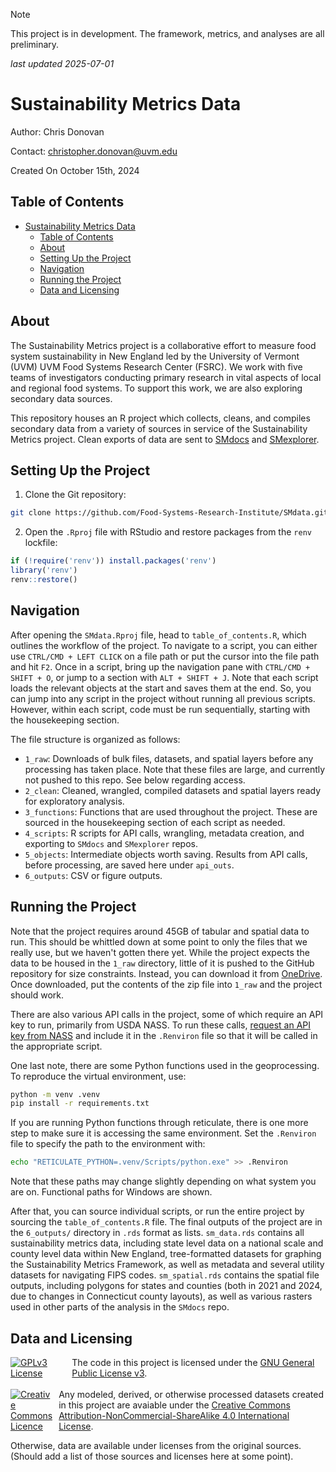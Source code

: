 > [!NOTE]
> This project is in development. The framework, metrics, and analyses are all preliminary.

_last updated 2025-07-01_

# Sustainability Metrics Data

Author: Chris Donovan

Contact: [christopher.donovan@uvm.edu](mailto:christopher.donovan@uvm.edu)

Created On October 15th, 2024

## Table of Contents

- [Sustainability Metrics Data](#sustainability-metrics-data)
  - [Table of Contents](#table-of-contents)
  - [About](#about)
  - [Setting Up the Project](#setting-up-the-project)
  - [Navigation](#navigation)
  - [Running the Project](#running-the-project)
  - [Data and Licensing](#data-and-licensing)

## About

The Sustainability Metrics project is a collaborative effort to measure food system sustainability in New England led by the University of Vermont (UVM) UVM Food Systems Research Center (FSRC). We work with five teams of investigators conducting primary research in vital aspects of local and regional food systems. To support this work, we are also exploring secondary data sources.

This repository houses an R project which collects, cleans, and compiles secondary data from a variety of sources in service of the Sustainability Metrics project. Clean exports of data are sent to [SMdocs](https://www.github.com/Food-Systems-Research-Institute/SMdocs) and [SMexplorer](https://www.github.com/Food-Systems-Research-Institute/SMexplorer).

## Setting Up the Project

1. Clone the Git repository:

```bash
git clone https://github.com/Food-Systems-Research-Institute/SMdata.git
```

2. Open the `.Rproj` file with RStudio and restore packages from the `renv` lockfile:

```r
if (!require('renv')) install.packages('renv')
library('renv')
renv::restore()
```

## Navigation

After opening the `SMdata.Rproj` file, head to `table_of_contents.R`, which outlines the workflow of the project. To navigate to a script, you can either use `CTRL/CMD + LEFT CLICK` on a file path or put the cursor into the file path and hit `F2`. Once in a script, bring up the navigation pane with `CTRL/CMD + SHIFT + O`, or jump to a section with `ALT + SHIFT + J`. Note that each script loads the relevant objects at the start and saves them at the end. So, you can jump into any script in the project without running all previous scripts. However, within each script, code must be run sequentially, starting with the housekeeping section. 

The file structure is organized as follows:

-   `1_raw`: Downloads of bulk files, datasets, and spatial layers before any processing has taken place. Note that these files are large, and currently not pushed to this repo. See below regarding access.
-   `2_clean`: Cleaned, wrangled, compiled datasets and spatial layers ready for exploratory analysis.
-   `3_functions`: Functions that are used throughout the project. These are sourced in the housekeeping section of each script as needed.
-   `4_scripts`: R scripts for API calls, wrangling, metadata creation, and exporting to `SMdocs` and `SMexplorer` repos.
-   `5_objects`: Intermediate objects worth saving. Results from API calls, before processing, are saved here under `api_outs`. 
-   `6_outputs`: CSV or figure outputs.

## Running the Project

Note that the project requires around 45GB of tabular and spatial data to run. This should be whittled down at some point to only the files that we really use, but we haven't gotten there yet. While the project expects the data to be housed in the `1_raw` directory, little of it is pushed to the GitHub repository for size constraints. Instead, you can download it from [OneDrive](https://uvmoffice-my.sharepoint.com/:u:/g/personal/swalshda_uvm_edu/ETMgUnpyIFdImfhaBt_hFA8BCZ3I8Fotb11s14FpVskEMQ?e=gUCA3s). Once downloaded, put the contents of the zip file into `1_raw` and the project should work.

There are also various API calls in the project, some of which require an API key to run, primarily from USDA NASS. To run these calls, [request an API key from NASS](https://quickstats.nass.usda.gov/api) and include it in the `.Renviron` file so that it will be called in the appropriate script.

One last note, there are some Python functions used in the geoprocessing. To reproduce the virtual environment, use:

```bash
python -m venv .venv
pip install -r requirements.txt
```

If you are running Python functions through reticulate, there is one more step to make sure it is accessing the same environment. Set the `.Renviron` file to specify the path to the environment with:

```bash
echo "RETICULATE_PYTHON=.venv/Scripts/python.exe" >> .Renviron
```

Note that these paths may change slightly depending on what system you are on. Functional paths for Windows are shown.

After that, you can source individual scripts, or run the entire project by sourcing the `table_of_contents.R` file. The final outputs of the project are in the `6_outputs/` directory in `.rds` format as lists. `sm_data.rds` contains all sustainability metrics data, including state level data on a national scale and county level data within New England, tree-formatted datasets for graphing the Sustainability Metrics Framework, as well as metadata and several utility datasets for navigating FIPS codes. `sm_spatial.rds` contains the spatial file outputs, including polygons for states and counties (both in 2021 and 2024, due to changes in Connecticut county layouts), as well as various rasters used in other parts of the analysis in the `SMdocs` repo. 

## Data and Licensing

<div style="display: flex; align-items: center;">
  <a rel="license" href="https://www.gnu.org/licenses/gpl-3.0.en.html#license-text">
    <img alt="GPLv3 License" style="border-width:0; margin-right: 10px;" src="https://www.gnu.org/graphics/gplv3-or-later-sm.png" />
  </a>
  <span>
    The code in this project is licensed under the 
    <a rel="license" href="https://www.gnu.org/licenses/gpl-3.0.en.html#license-text">GNU General Public License v3</a>.
  </span>
</div>
<br>

<div style="display: flex; align-items: center;">
  <a rel="license" href="https://creativecommons.org/licenses/by-nc-sa/4.0/">
    <img alt="Creative Commons Licence" style="border-width:0; margin-right: 10px;" src="https://i.creativecommons.org/l/by-nc-sa/4.0/88x31.png" />
  </a>
  <span> 
    Any modeled, derived, or otherwise processed datasets created in this project are avaiable under the 
    <a rel="license" href="https://creativecommons.org/licenses/by-nc-sa/4.0/">Creative Commons Attribution-NonCommercial-ShareAlike 4.0 International License</a>.
  </span>
</div>

Otherwise, data are available under licenses from the original sources. (Should add a list of those sources and licenses here at some point). 
